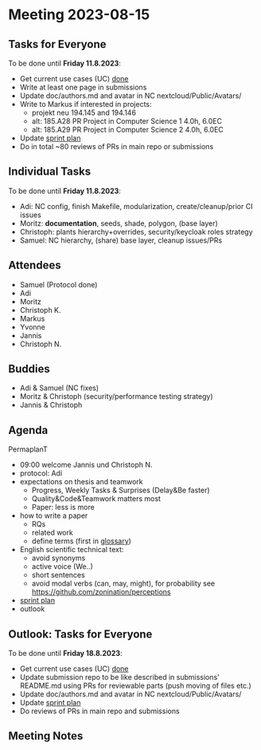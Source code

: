 # Meeting 2023-08-15

## Tasks for Everyone

To be done until **Friday 11.8.2023**:

- Get current use cases (UC) [done](../usecases/README.md)
- Write at least one page in submissions
- Update doc/authors.md and avatar in NC nextcloud/Public/Avatars/
- Write to Markus if interested in projects:
  - projekt neu 194.145 and 194.146
  - alt: 185.A28 PR Project in Computer Science 1 4.0h, 6.0EC
  - alt: 185.A29 PR Project in Computer Science 2 4.0h, 6.0EC
- Update [sprint plan](https://github.com/orgs/ElektraInitiative/projects/4/)
- Do in total ~80 reviews of PRs in main repo or submissions

## Individual Tasks

To be done until **Friday 11.8.2023**:

- Adi: NC config, finish Makefile, modularization, create/cleanup/prior CI issues
- Moritz: **documentation**, seeds, shade, polygon, (base layer)
- Christoph: plants hierarchy+overrides, security/keycloak roles strategy
- Samuel: NC hierarchy, (share) base layer, cleanup issues/PRs

## Attendees

- Samuel (Protocol done)
- Adi
- Moritz
- Christoph K.
- Markus
- Yvonne
- Jannis
- Christoph N.

## Buddies

- Adi & Samuel (NC fixes)
- Moritz & Christoph (security/performance testing strategy)
- Jannis & Christoph

## Agenda

PermaplanT

- 09:00 welcome Jannis und Christoph N.
- protocol: Adi
- expectations on thesis and teamwork
  - Progress, Weekly Tasks & Surprises (Delay&Be faster)
  - Quality&Code&Teamwork matters most
  - Paper: less is more
- how to write a paper
  - RQs
  - related work
  - define terms (first in [glossary](https://github.com/ElektraInitiative/PermaplanT/blob/master/doc/architecture/12glossary.md))
- English scientific technical text:
  - avoid synonyms
  - active voice (We..)
  - short sentences
  - avoid modal verbs (can, may, might), for probability see https://github.com/zonination/perceptions
- [sprint plan](https://github.com/orgs/ElektraInitiative/projects/4/)
- outlook

## Outlook: Tasks for Everyone

To be done until **Friday 18.8.2023**:

- Get current use cases (UC) [done](../usecases/README.md)
- Update submission repo to be like described in submissions' README.md using PRs for reviewable parts (push moving of files etc.)
- Update doc/authors.md and avatar in NC nextcloud/Public/Avatars/
- Update [sprint plan](https://github.com/orgs/ElektraInitiative/projects/4/)
- Do reviews of PRs in main repo and submissions

## Meeting Notes
